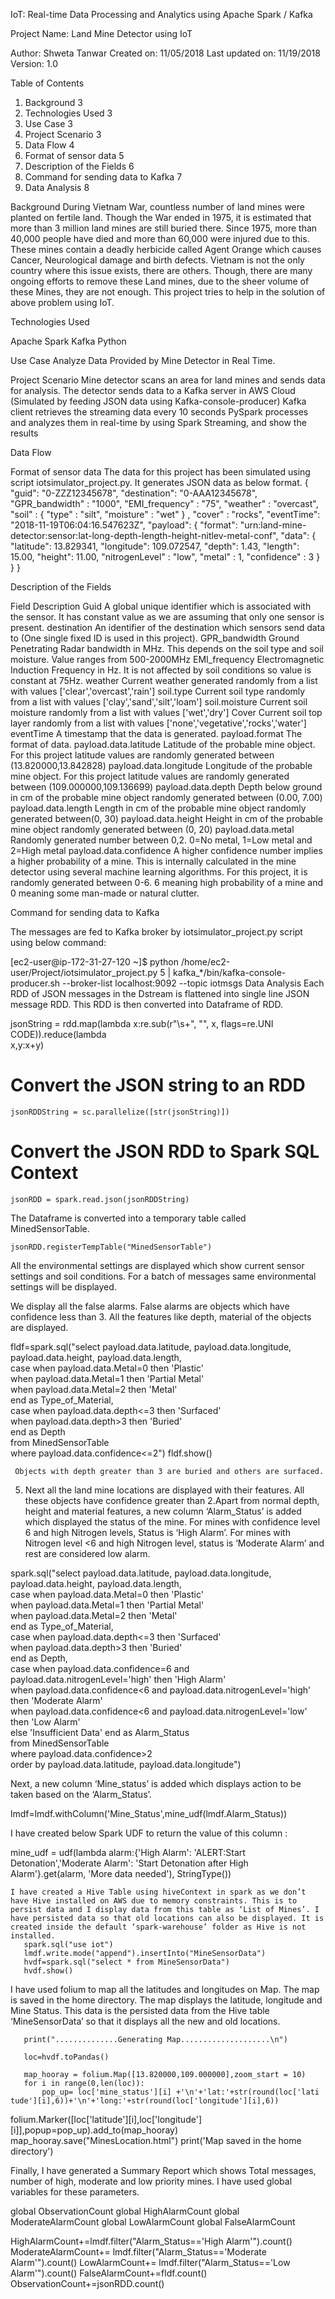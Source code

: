 

IoT: Real-time Data Processing and Analytics using Apache Spark / Kafka

Project Name: Land Mine Detector using IoT
	
Author: 		Shweta Tanwar
Created on: 		11/05/2018
Last updated on: 		11/19/2018
Version: 		1.0









	





Table of Contents
1.	Background	3
2.	Technologies Used	3
3.	Use Case	3
4.	Project Scenario	3
5.	Data Flow	4
6.	Format of sensor data	5
7.	Description of the Fields	6
8.	Command for sending data to Kafka	7
9.	Data Analysis	8














Background
During Vietnam War, countless number of land mines were planted on fertile land. Though the War ended in 1975, it is estimated that more than 3 million land mines are still buried there.
Since 1975, more than 40,000 people have died and more than 60,000 were injured due to this. These mines contain a deadly herbicide called Agent Orange which causes Cancer, Neurological damage and birth defects. 
Vietnam is not the only country where this issue exists, there are others. 
Though, there are many ongoing efforts to remove these Land mines, due to the sheer volume of these Mines, they are not enough.
This project tries to help in the solution of above problem using IoT.

Technologies Used

Apache Spark
Kafka
Python

Use Case
Analyze Data Provided by Mine Detector in Real Time.

Project Scenario 
Mine detector scans an area for land mines and sends data for analysis.
The detector sends data to a Kafka server in AWS Cloud (Simulated by feeding JSON data using Kafka-console-producer)
Kafka client retrieves the streaming data every 10 seconds
PySpark processes and analyzes them in real-time by using Spark Streaming, and show the results

Data Flow

Format of sensor data
The data for this project has been simulated using script iotsimulator_project.py. It generates JSON data as below format.
{
  "guid": "0-ZZZ12345678",
  "destination": "0-AAA12345678",
  "GPR_bandwidth" : "1000",
  "EMI_frequency" : "75",
  "weather" : "overcast",
  "soil" : {
     "type" : "silt",
     "moisture" : "wet"
      } ,
  "cover" : "rocks",
  "eventTime": "2018-11-19T06:04:16.547623Z",
  "payload": {
     "format": "urn:land-mine-detector:sensor:lat-long-depth-length-height-nitlev-metal-conf",
     "data": {
       "latitude": 13.829341,
       "longitude": 109.072547,
       "depth": 1.43,
       "length": 15.00,
       "height": 11.00,
       "nitrogenLevel" : "low",
       "metal" : 1,
       "confidence" : 3
     }
   }
}

Description of the Fields

Field	Description
 Guid	 A global unique identifier which is associated with the sensor. It has constant value as we are assuming that only one sensor is present.
destination	An identifier of the destination which sensors send data to (One single fixed ID is used in this project).
GPR_bandwidth	Ground Penetrating Radar bandwidth in MHz. This depends on the soil type and soil moisture. Value ranges from 500-2000MHz
EMI_frequency	Electromagnetic Induction Frequency in Hz. It is not affected by soil conditions so value is constant at 75Hz.
weather	 Current weather generated randomly from a list with values ['clear','overcast','rain']
soil.type	 Current soil type randomly from a list with values ['clay','sand','silt','loam']
soil.moisture	Current soil moisture randomly from a list with values
['wet','dry']
Cover	 Current soil top layer randomly from a list with values ['none','vegetative','rocks','water']
eventTime	 A timestamp that the data is generated.
payload.format	The format of data.
payload.data.latitude	Latitude of the probable mine object. For this project latitude values are randomly generated between (13.820000,13.842828)
payload.data.longitude	Longitude of the probable mine object. For this project latitude values are randomly generated between (109.000000,109.136699)
payload.data.depth	Depth below ground in cm of the probable mine object randomly generated between (0.00, 7.00)
payload.data.length	Length in cm of the probable mine object randomly generated between(0, 30)
payload.data.height	Height  in cm of the probable mine object  randomly generated between (0, 20)
payload.data.metal	 Randomly generated number between 0,2. 0=No metal, 1=Low metal and 2=High metal
payload.data.confidence	A higher confidence number implies a higher probability of a mine. This is internally calculated in the mine detector using several machine learning algorithms. For this project, it is randomly generated between 0-6. 6 meaning high probability of a mine and 0 meaning some man-made or natural clutter.


Command for sending data to Kafka

The messages are fed to Kafka broker by iotsimulator_project.py script using below command:

[ec2-user@ip-172-31-27-120 ~]$ python /home/ec2-user/Project/iotsimulator_project.py 5 | kafka_*/bin/kafka-console-producer.sh   --broker-list localhost:9092 --topic iotmsgs
Data Analysis
Each RDD of JSON messages in the Dstream is flattened into single line JSON message RDD. This RDD is then converted into Dataframe of RDD.
 
   jsonString = rdd.map(lambda x:re.sub(r"\s+", "", x, flags=re.UNI CODE)).reduce(lambda  
    x,y:x+y)
   # Convert the JSON string to an RDD
    jsonRDDString = sc.parallelize([str(jsonString)])       
   # Convert the JSON RDD to Spark SQL Context
    jsonRDD = spark.read.json(jsonRDDString)
 

The Dataframe is converted into a temporary table called MinedSensorTable.
       
    jsonRDD.registerTempTable("MinedSensorTable")

All the environmental settings are displayed which show current sensor settings and soil conditions. For a batch of messages same environmental settings will be displayed.


We display all the false alarms. False alarms are objects which have confidence less than 3. All the features like depth, material of the objects are displayed.

fldf=spark.sql("select payload.data.latitude, payload.data.longitude,\
        payload.data.height, payload.data.length,\
             case when payload.data.Metal=0 then 'Plastic'\
                  when payload.data.Metal=1 then 'Partial Metal'\
                  when payload.data.Metal=2 then 'Metal' \
                  end as Type_of_Material,\
             case when payload.data.depth<=3 then 'Surfaced'\
                  when payload.data.depth>3 then 'Buried'\
                  end as Depth \
             from MinedSensorTable\
             where payload.data.confidence<=2")
       fldf.show()
       
     Objects with depth greater than 3 are buried and others are surfaced.
     

  

 5.  Next all the land mine locations are displayed with their features. All these objects have confidence greater than 2.Apart from normal depth, height and material features, a new column ‘Alarm_Status’ is added which displayed the status of the mine. For mines with confidence level 6 and high Nitrogen levels, Status is ‘High Alarm’. For mines with Nitrogen level <6 and high Nitrogen level, status is ‘Moderate Alarm’ and rest are considered low alarm.

   spark.sql("select payload.data.latitude, payload.data.longitude,\
             payload.data.height, payload.data.length,\
             case when payload.data.Metal=0 then 'Plastic'\
                  when payload.data.Metal=1 then 'Partial Metal'\
                  when payload.data.Metal=2 then 'Metal' \
                  end as Type_of_Material,\
             case when payload.data.depth<=3 then 'Surfaced'\
                  when payload.data.depth>3 then 'Buried'\
                  end as Depth,\
            case when payload.data.confidence=6 and payload.data.nitrogenLevel='high' then 'High Alarm'\
                 when payload.data.confidence<6 and payload.data.nitrogenLevel='high' then 'Moderate Alarm'\
                 when payload.data.confidence<6 and payload.data.nitrogenLevel='low' then 'Low Alarm'\
                 else 'Insufficient Data' end as Alarm_Status\
            from MinedSensorTable\
            where payload.data.confidence>2\
            order by payload.data.latitude, payload.data.longitude")

  Next, a new column ‘Mine_status’ is added which displays action to be taken based on the ‘Alarm_Status’. 

  lmdf=lmdf.withColumn('Mine_Status',mine_udf(lmdf.Alarm_Status))

   I have created below Spark UDF to return the value of this column :

   mine_udf = udf(lambda alarm:{'High Alarm': 'ALERT:Start Detonation','Moderate Alarm': 'Start Detonation after High Alarm'}.get(alarm, 'More data needed'), StringType())



    I have created a Hive Table using hiveContext in spark as we don’t have Hive installed on AWS due to memory constraints. This is to persist data and I display data from this table as ‘List of Mines’. I have persisted data so that old locations can also be displayed. It is created inside the default ‘spark-warehouse’ folder as Hive is not installed.
       spark.sql("use iot")
       lmdf.write.mode("append").insertInto("MineSensorData")
       hvdf=spark.sql("select * from MineSensorData")
       hvdf.show()


 
  



   I have used folium to map all the latitudes and longitudes on Map. The map is saved in the home directory. The map displays the latitude, longitude and Mine Status. This data is the persisted data from the Hive table ‘MineSensorData’ so that it displays all the new and old locations.


       print("..............Generating Map....................\n")
        
       loc=hvdf.toPandas()

       map_hooray = folium.Map([13.820000,109.000000],zoom_start = 10)
       for i in range(0,len(loc)):
           pop_up= loc['mine_status'][i] +'\n'+'lat:'+str(round(loc['lati         tude'][i],6))+'\n'+'long:'+str(round(loc['longitude'][i],6))

folium.Marker([loc['latitude'][i],loc['longitude'][i]],popup=pop_up).add_to(map_hooray)
       map_hooray.save("MinesLocation.html")
       print('Map saved in the home directory')





Finally, I have generated a Summary Report which shows Total messages, number of high, moderate and low priority mines. I have used global variables for these parameters.

   global ObservationCount
         global HighAlarmCount
      global ModerateAlarmCount
      global LowAlarmCount
      global FalseAlarmCount
   
   HighAlarmCount+=lmdf.filter("Alarm_Status=='High Alarm'").count()
ModerateAlarmCount+= lmdf.filter("Alarm_Status=='Moderate  Alarm'").count()
      LowAlarmCount+= lmdf.filter("Alarm_Status=='Low Alarm'").count()
      FalseAlarmCount+=fldf.count()
      ObservationCount+=jsonRDD.count()











